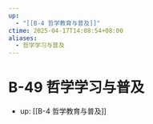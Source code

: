 ```yaml
---
up:
  - "[[B-4 哲学教育与普及]]"
ctime: 2025-04-17T14:08:54+08:00
aliases:
  - 哲学学习与普及
---
```


# B-49 哲学学习与普及

- up: [[B-4 哲学教育与普及]]
